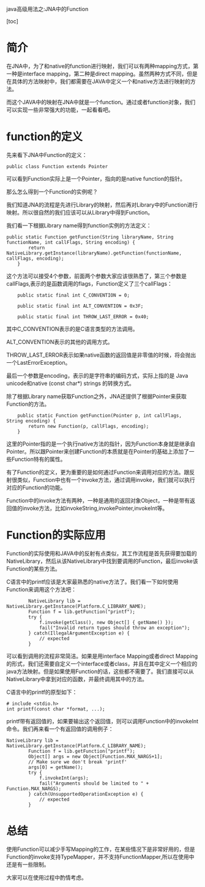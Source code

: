 java高级用法之:JNA中的Function

[toc]

# 简介

在JNA中，为了和native的function进行映射，我们可以有两种mapping方式，第一种是interface mapping，第二种是direct mapping。虽然两种方式不同，但是在具体的方法映射中，我们都需要在JAVA中定义一个和native方法进行映射的方法。

而这个JAVA中的映射在JNA中就是一个function。通过或者function对象，我们可以实现一些非常强大的功能，一起看看吧。

# function的定义

先来看下JNA中Function的定义：

```
public class Function extends Pointer
```

可以看到Function实际上是一个Pointer，指向的是native function的指针。

那么怎么得到一个Function的实例呢？

我们知道JNA的流程是先进行Library的映射，然后再对Library中的Function进行映射。所以很自然的我们应该可以从Library中得到Function。

我们看一下根据Library name得到function实例的方法定义：

```
public static Function getFunction(String libraryName, String functionName, int callFlags, String encoding) {
        return NativeLibrary.getInstance(libraryName).getFunction(functionName, callFlags, encoding);
    }
```

这个方法可以接受4个参数，前面两个参数大家应该很熟悉了，第三个参数是callFlags,表示的是函数调用的flags，Function定义了三个callFlags：

```
    public static final int C_CONVENTION = 0;

    public static final int ALT_CONVENTION = 0x3F;

    public static final int THROW_LAST_ERROR = 0x40;
```

其中C_CONVENTION表示的是C语言类型的方法调用。

ALT_CONVENTION表示的其他的调用方式。

THROW_LAST_ERROR表示如果native函数的返回值是非零值的时候，将会抛出一个LastErrorException。

最后一个参数是encoding，表示的是字符串的编码方式，实际上指的是 Java unicode和native (const char*) strings 的转换方式。

除了根据Library name获取Function之外，JNA还提供了根据Pointer来获取Function的方法。

```
    public static Function getFunction(Pointer p, int callFlags, String encoding) {
        return new Function(p, callFlags, encoding);
    }
```

这里的Pointer指的是一个执行native方法的指针，因为Function本身就是继承自Pointer。所以跟Pointer来创建Function的本质就是在Pointer的基础上添加了一些Function特有的属性。

有了Function的定义，更为重要的是如何通过Function来调用对应的方法。跟反射很类似，Function中也有一个invoke方法，通过调用invoke，我们就可以执行对应的Function的功能。

Function中的invoke方法有两种，一种是通用的返回对象Object，一种是带有返回值的invoke方法，比如invokeString,invokePointer,invokeInt等。

# Function的实际应用

Function的实际使用和JAVA中的反射有点类似，其工作流程是首先获得要加载的NativeLibrary，然后从该NativeLibrary中找到要调用的Function，最后invoke该Function的某些方法。

C语言中的printf应该是大家最熟悉的native方法了。我们看一下如何使用Function来调用这个方法吧：

```
        NativeLibrary lib = NativeLibrary.getInstance(Platform.C_LIBRARY_NAME);
        Function f = lib.getFunction("printf");
        try {
            f.invoke(getClass(), new Object[] { getName() });
            fail("Invalid return types should throw an exception");
        } catch(IllegalArgumentException e) {
            // expected
        }
```

可以看到调用的流程非常简洁。如果是用interface Mapping或者direct Mapping的形式，我们还需要自定义一个interface或者class，并且在其中定义一个相应的java方法映射。但是如果使用Function的话，这些都不需要了。我们直接可以从NativeLibrary中拿到对应的函数，并最终调用其中的方法。

C语言中的printf的原型如下：

```
# include <stdio.h>
int printf(const char *format, ...);
```

printf带有返回值的，如果要输出这个返回值，则可以调用Function中的invokeInt命令。我们再来看一个有返回值的调用例子：

```
NativeLibrary lib = NativeLibrary.getInstance(Platform.C_LIBRARY_NAME);
        Function f = lib.getFunction("printf");
        Object[] args = new Object[Function.MAX_NARGS+1];
        // Make sure we don't break 'printf'
        args[0] = getName();
        try {
            f.invokeInt(args);
            fail("Arguments should be limited to " + Function.MAX_NARGS);
        } catch(UnsupportedOperationException e) {
            // expected
        }
```

# 总结

使用Function可以减少手写Mapping的工作，在某些情况下是非常好用的，但是Function的invoke支持TypeMapper，并不支持FunctionMapper,所以在使用中还是有一些限制。

大家可以在使用过程中酌情考虑。



